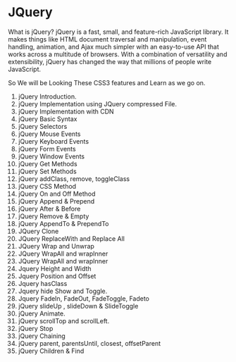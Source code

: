 # JQuery
What is jQuery?
jQuery is a fast, small, and feature-rich JavaScript library. It makes things like HTML document traversal and manipulation, event handling, animation, and Ajax much simpler with an easy-to-use API that works across a multitude of browsers. With a combination of versatility and extensibility, jQuery has changed the way that millions of people write JavaScript.


So We will be Looking These CSS3 features and Learn as we go on.
1. jQuery Introduction.
2. jQuery Implementation using JQuery compressed File.
3. jQuery Implementation with CDN 
4. jQuery Basic Syntax
5. jQuery Selectors 
6. jQuery Mouse Events
7. jQuery Keyboard Events
8. jQuery Form Events
9. jQuery Window Events
10. jQuery Get Methods
11. jQuery Set Methods 
12. jQuery addClass, remove, toggleClass
13. jQuery CSS Method
14. jQuery On and Off Method
15. jQuery Append & Prepend 
16. jQuery After & Before 
17. jQuery Remove & Empty 
18. jQuery AppendTo & PrependTo 
19. JQuery Clone
20. JQuery ReplaceWith and Replace All
21. JQuery Wrap and Unwrap
22. JQuery WrapAll and wrapInner
22. JQuery WrapAll and wrapInner
23. Jquery Height and Width
24. Jquery Position and Offset
25. Jquery hasClass
26. Jquery hide Show and Toggle.
27. Jquery FadeIn, FadeOut, FadeToggle, Fadeto
28. jQuery slideUp , slideDown & SlideToggle 
29. jQuery Animate.
30. jQuery scrollTop and scrollLeft.
31. jQuery Stop 
32. jQuery Chaining
33. jQuery parent, parentsUntil, closest, offsetParent
34. jQuery Children & Find 
















